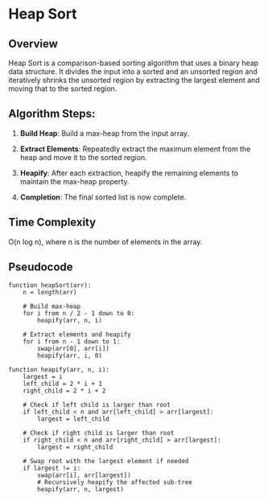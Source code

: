 # Heap Sort

## Overview

Heap Sort is a comparison-based sorting algorithm that uses a binary heap data structure. It divides the input into a sorted and an unsorted region and iteratively shrinks the unsorted region by extracting the largest element and moving that to the sorted region.

## Algorithm Steps:

1. **Build Heap**: Build a max-heap from the input array.

2. **Extract Elements**: Repeatedly extract the maximum element from the heap and move it to the sorted region.

3. **Heapify**: After each extraction, heapify the remaining elements to maintain the max-heap property.

4. **Completion**: The final sorted list is now complete.

## Time Complexity
O(n log n), where n is the number of elements in the array.

## Pseudocode

```plaintext
function heapSort(arr):
    n = length(arr)
    
    # Build max-heap
    for i from n / 2 - 1 down to 0:
        heapify(arr, n, i)
    
    # Extract elements and heapify
    for i from n - 1 down to 1:
        swap(arr[0], arr[i])
        heapify(arr, i, 0)

function heapify(arr, n, i):
    largest = i
    left_child = 2 * i + 1
    right_child = 2 * i + 2
    
    # Check if left child is larger than root
    if left_child < n and arr[left_child] > arr[largest]:
        largest = left_child
    
    # Check if right child is larger than root
    if right_child < n and arr[right_child] > arr[largest]:
        largest = right_child
    
    # Swap root with the largest element if needed
    if largest != i:
        swap(arr[i], arr[largest])
        # Recursively heapify the affected sub-tree
        heapify(arr, n, largest)
